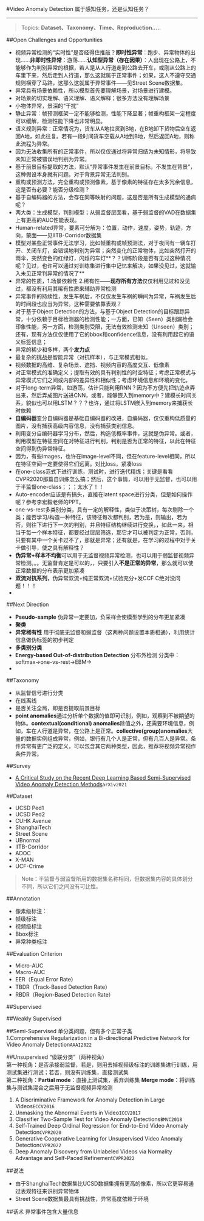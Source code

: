 #Video Anomaly Detection 属于感知任务，还是认知任务？
***
> Topics: **Dataset、Taxonomy、Time、Reproduction.....**

##Open Challenges and Opportunities
* 视频异常检测的“实时性”是否经得住推敲？**即时性异常**：跑步、异常物体的出现……**非即时性异常**：游荡……**认知型异常（存在因果）**：人出现在公路上，不能够作为判别异常的根据，若人是从人行道走到公路去开车，或刚从公路上的车里下来，然后走到人行道，那么这就属于正常事件；如果，这人不遵守交通规则横穿了马路，这那么这就属于异常事件——见Street Scene数据集。
* 异常具有场景依赖性，所以模型首先要理解场景，对场景进行建模。
* 对场景的切实理解、语义理解、语义解释；很多方法没有理解场景
* 小物体异常，景深的“干扰”
* 静止异常：帧预测框架一定不能够检测，性能下降显著；帧重构框架一定程度可以缓解，检测性能下降也非常明显。
* 语义规则异常：正常情况为，货车从A地拉货到B地，在B地卸下货物后空车返回A地，如此往复。若有一段时间货车空载从A地到B地，然后返回A地，则称此流程为异常。
* 因为无法收集所有的正常事件，所以仅仅通过将异常归结为未知情形，将导致未知正常被错误地判别为异常。
* 基于前景目标提取的方法，默认“异常事件发生在前景目标，不发生在背景”，这种假设本身就有问题。对于背景异常无法判别。
* 重构或预测方法，完全重构或预测像素，基于像素的特征存在太多冗余信息，这是否有必要？能否分级检测？
* 基于自编码器的方法，会存在同等映射的问题，这是否是所有生成模型的通病呢？
* 两大类：生成模型，判别模型；从弱监督层面看，基于弱监督的VAD在数据集上有更高的AUC性能表现。
* Human-related异常，要素可分解为：位置，动作，速度，姿势，轨迹，方向，蒙面——见IITB-Corridor数据集
* 模型对某些正常事件无法学习，比如帧重构或帧预测法，对于夜间有一辆车打开、关闭车灯，会错误地判别为异常；突然变化的正常物体，比如突然打开的雨伞，突然变色的红绿灯，闪烁的车灯**？？训练阶段是否有见过这种情况呢？见过，也许可以通过对训练集进行集中记忆来解决，如果没见过，这就输入未见正常判异常的情况了**
* 异常的性质，1.场景依赖性 2.稀有性——**现存所有方法**仅仅利用见过和没见过，都没有利用其稀有性质来辅助异常检测
* 异常事件的持续性，发生车祸后，不仅仅发生车祸的瞬间为异常，车祸发生后的时间段也应当为异常。这种需要依靠表观？
* 对于基于Object Detection的方法，与基于Object Detection的目标跟踪异常，十分依赖于目标检测器的检测性能；一方面，已知（Seen）类别漏检会印象性能，另一方面，检测类别受限，无法有效检测未知（Unseen）类别；还有，现有方法仅仅使用了它的bbox和confidence信息，没有利用起它的语义标签信息；
* 异常的稀少和多样，两个**发力点**
* 最复杂的挑战是智能异常（对抗样本），与正常模式相似。
* 视频数据的高维、复杂场景、遮挡、视频内容的高度交互、低像素
* 对正常模式的准确定义；提取有效的具有判别性的时空特征；考虑正常模式与异常模式它们之间或内部的差异性和相似性；考虑环境信息和环境的变化。
* 对于long-term异常，如游荡，估计只能利用RNN？因为不方便先把轨迹点弄出来，然后弄成图片送进CNN，或者，能够嵌入到memory中？建模长时间关系，貌似也可以用LSTM？？？也许，通过将LSTM嵌入到memory来捕获长时依赖
* **自编码器**变分自编码器是基础自编码器的改进，自编码器，仅仅重构低质量的图片，没有捕获高级内容信息，没有捕获类别信息。
* 利用变分自编码器学习分布，然后，构造低概率事件，这就是伪异常。或者，利用模型在特征空间在对特征进行判别，判别是否为正常的特征，以此在特征空间得到伪异常特征。
* 因为，有些images，也许在image-level不同，但在feature-level相同，所以在特征空间一定要使得它们远离。对比loss，紧凑loss
* 在one-class范式下进行训练，测试时，进行迭代精炼；关键是看看CVPR2020那篇自训练怎么搞；然后，这个事情，可以用于无监督，也可以用于半监督one-class；；；太水了！！
* Auto-encoder应该是有搞头，直接在latent space进行分类，但是如何操作呢？参考李宏毅老师的PPT。
* one-vs-rest多类别分类，具有一定的解释性，类似于决策树，每次剔除一个类；能否学习/构造一种特征，该特征每次都判别，若为是，则输出，若为否，则往下进行下一次的判别，并且特征结构继续进行变换，，如此一来，相当于每一个样本特征，都要经过层层筛选，那它才可以被判定为正常，否则，只要有其中一个关卡过不了，那就是异常；还有就是，在学习的过程中对于关卡做引导，使之具有解释性？
* **伪异常+样本不均衡**可以用于无监督视频异常检测，也可以用于弱监督视频异常检测。。。无监督肯定是可以的，，只要引入**不是正常的异常**，那么就可以使正常数据的分布表示更加紧凑
* **双流对抗系列**，伪异常双流+纯正常双流+试验充分+发CCF C绝对没问题！！！
* 

##Next Direction
* **Pseudo-sample** 伪异常一定要加，负采样会使模型学到的分布更加紧凑
* **聚类** 
* **异常稀有性** 用于彻底无监督和弱监督（这两种问题设置本质相通），利用统计信息做伪标签的初步判定
* **多类别分类** 
* **Energy-based Out-of-distribution Detection** 分布外检测 分类中：softmax->one-vs-rest->EBM->
* 

##Taxonomy
* 从监督信号进行分类
* 在线离线
* 是否关注全局，即是否提取前景目标 
* **point anomalies**通过分析单个数据的值即可识别，例如，观察到不被期望的物体。**contextual(conditional) anomalies**除值之外，还需要环境信息，例如，车在人行道是异常，在公路上是正常。**collective(group)anomalies**大量的数据实例组成异常，例如，银行有几个人是正常，但有几百人是异常。条件异常有更广泛的定义，可以包含其它两种类型，因此，推荐将视频异常视作条件异常。


##Survey
* [A Critical Study on the Recent Deep Learning Based Semi-Supervised Video Anomaly Detection Methods](./Survey/A%20Critical%20Study%20on%20the%20Recent%20Deep%20Learning%20Based%20Semi-Supervised%20Video%20Anomaly%20Detection%20Methods.pdf)`arXiv2021`



##Dataset
* UCSD Ped1
* UCSD Ped2
* CUHK Avenue
* ShanghaiTech
* Street Scene
* UBnormal
* IITB-Corridor
* ADOC
* X-MAN
* UCF-Crime
>Note：半监督与弱监督所用的数据集名称相同，但数据集内容的具体划分不同，所以它们之间没有可比性。

##Annotation
* 像素级标注：
* 帧级标注
* 视频级标注
* Bbox标注
* 异常种类标注

##Evaluation  Criterion
* Micro-AUC
* Macro-AUC
* EER（Equal Error Rate）
* TBDR（Track-Based Detection Rate）
* RBDR（Region-Based Detection Rate）

##Supervised



##Weakly Supervised


##Semi-Supervised
单分类问题，但有多个正常子类  
1.Comprehensive Regularization in a Bi-directional Predictive Network for Video Anomaly Detection`AAAI2022`

##Unsupervised
“级联分类”（两种视角）  
第一种视角：是否承接弱监督，若是，则用去掉视频级标注的训练集进行训练，用测试集进行测试；若否，则没有训练集，直接测试集  
第二种视角：**Partial mode**：直接上测试集，丢弃训练集 **Merge mode**：将训练集与测试集混合之后用于无监督视频异常检测
1. A Discriminative Framework for Anomaly Detection in Large Videos`ECCV2016`
2. Unmasking the Abnormal Events in Video`ICCV2017`
3. Classifier Two-Sample Test for Video Anomaly Detections`BMVC2018`
4. Self-Trained Deep Ordinal Regression for End-to-End Video Anomaly Detection`CVPR2020`
5. Generative Cooperative Learning for Unsupervised Video Anomaly Detection`CVPR2022`
6. Deep Anomaly Discovery from Unlabeled Videos via Normality Advantage and Self-Paced Refinement`CVPR2022`


##说法
* 由于ShanghaiTech数据集比UCSD数据集拥有更高的像素，所以它更容易通过表观特征来识别异常物体
* Street Scene数据集最具有挑战性，异常高度依赖于环境




##话术
异常事件包含大量信息


